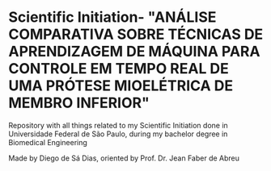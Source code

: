 # Scientific Initiation- "ANÁLISE COMPARATIVA SOBRE TÉCNICAS DE APRENDIZAGEM DE MÁQUINA PARA CONTROLE EM TEMPO REAL DE UMA PRÓTESE MIOELÉTRICA DE MEMBRO INFERIOR"
Repository with all things related to my Scientific Initiation done in Universidade Federal de São Paulo, during my bachelor degree in Biomedical Engineering 

Made by Diego de Sá Dias, oriented by Prof. Dr. Jean Faber de Abreu
